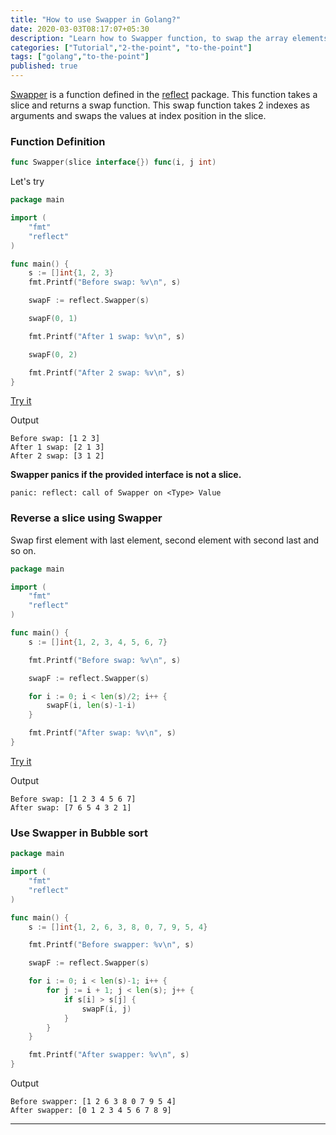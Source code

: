 ```yaml
---
title: "How to use Swapper in Golang?"
date: 2020-03-03T08:17:07+05:30
description: "Learn how to Swapper function, to swap the array elements."
categories: ["Tutorial","2-the-point", "to-the-point"]
tags: ["golang","to-the-point"]
published: true
---
```


[Swapper](https://golang.org/pkg/reflect/#Swapper) is a function defined in the [reflect](https://golang.org/pkg/reflect/) package. This function takes a slice and returns a swap function. This swap function takes 2 indexes as arguments and swaps the values at index position in the slice. 

### Function Definition

```go
func Swapper(slice interface{}) func(i, j int)
```

Let's try

```go
package main

import (
	"fmt"
	"reflect"
)

func main() {
	s := []int{1, 2, 3}
	fmt.Printf("Before swap: %v\n", s)

	swapF := reflect.Swapper(s)

	swapF(0, 1)

	fmt.Printf("After 1 swap: %v\n", s)

	swapF(0, 2)

	fmt.Printf("After 2 swap: %v\n", s)
}
```
[Try it](https://play.golang.org/p/pljUgJ0mEnJ)

Output
```
Before swap: [1 2 3]
After 1 swap: [2 1 3]
After 2 swap: [3 1 2]
```

**Swapper panics if the provided interface is not a slice.**

```
panic: reflect: call of Swapper on <Type> Value
```

### Reverse a slice using Swapper

Swap first element with last element, second element with second last and so on.  

```go
package main

import (
	"fmt"
	"reflect"
)

func main() {
	s := []int{1, 2, 3, 4, 5, 6, 7}

	fmt.Printf("Before swap: %v\n", s)

	swapF := reflect.Swapper(s)

	for i := 0; i < len(s)/2; i++ {
		swapF(i, len(s)-1-i)
	}

	fmt.Printf("After swap: %v\n", s)
}

```
[Try it](https://play.golang.org/p/yFtphVvgvBN)

Output

```
Before swap: [1 2 3 4 5 6 7]
After swap: [7 6 5 4 3 2 1]
```

### Use Swapper in Bubble sort

```go
package main

import (
	"fmt"
	"reflect"
)

func main() {
	s := []int{1, 2, 6, 3, 8, 0, 7, 9, 5, 4}

	fmt.Printf("Before swapper: %v\n", s)

	swapF := reflect.Swapper(s)

	for i := 0; i < len(s)-1; i++ {
		for j := i + 1; j < len(s); j++ {
			if s[i] > s[j] {
				swapF(i, j)
			}
		}
	}

	fmt.Printf("After swapper: %v\n", s)
}
```
Output

```
Before swapper: [1 2 6 3 8 0 7 9 5 4]
After swapper: [0 1 2 3 4 5 6 7 8 9]
```

---